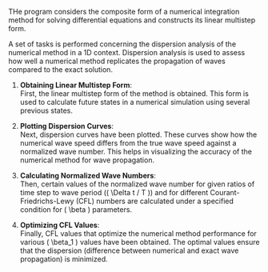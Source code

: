 THe program considers the composite form of a numerical integration method for solving differential equations and constructs its linear multistep form.

A set of tasks is performed concerning the dispersion analysis of the numerical method in a 1D context. Dispersion analysis is used to assess how well a numerical method replicates the propagation of waves compared to the exact solution.

1. **Obtaining Linear Multistep Form**:  
   First, the linear multistep form of the method is obtained. This form is used to calculate future states in a numerical simulation using several previous states.

2. **Plotting Dispersion Curves**:  
   Next, dispersion curves have been plotted. These curves show how the numerical wave speed differs from the true wave speed against a normalized wave number. This helps in visualizing the accuracy of the numerical method for wave propagation.

3. **Calculating Normalized Wave Numbers**:  
   Then, certain values of the normalized wave number for given ratios of time step to wave period (\( \Delta t / T \)) and for different Courant-Friedrichs-Lewy (CFL) numbers are calculated under a specified condition for \( \beta \) parameters.

4. **Optimizing CFL Values**:  
   Finally, CFL values that optimize the numerical method performance for various \( \beta_1 \) values have been obtained. The optimal values ensure that the dispersion (difference between numerical and exact wave propagation) is minimized.
